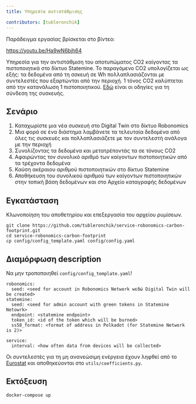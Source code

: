 ```yaml
---
title: Υπηρεσία αντιστάθμισης

contributors: [tubleronchik]
---
```


Παράδειγμα εργασίας βρίσκεται στο βίντεο:

https://youtu.be/Ha9wN6bjh64

Υπηρεσία για την αντιστάθμιση του αποτυπώματος CO2 καίγοντας τα πιστοποιητικά στο δίκτυο Statemine. 
Το παραγόμενο CO2 υπολογίζεται ως εξής: τα δεδομένα από τη σσκευή σε Wh πολλαπλασιάζονται με συντελεστές που εξαρτώνται από την περιοχή. 1 τόνος CO2 καλύπτεται από την κατανάλωση 1 πιστοποιητικού. [Εδώ](/docs/carbon-footprint-sensor) είναι οι οδηγίες για τη σύνδεση της συσκευής.

## Σενάριο

1. Καταχωρίστε μια νέα συσκευή στο Digital Twin στο δίκτυο Robonomics
2. Μια φορά σε ένα διάστημα λαμβάνετε τα τελευταία δεδομένα από όλες τις συσκευές και πολλαπλασιάζετε με τον συντελεστή ανάλογα με την περιοχή
3. Συνολίζοντας τα δεδομένα και μετατρέποντάς τα σε τόνους CO2
4. Αφαιρώντας τον συνολικό αριθμό των καίγοντων πιστοποιητικών από τα τρέχοντα δεδομένα 
5. Καύση ακέραιου αριθμού πιστοποιητικών στο δίκτυο Statemine 
6. Αποθήκευση του συνολικού αριθμού των καίγοντων πιστοποιητικών στην τοπική βάση δεδομένων και στο Αρχείο καταγραφής δεδομένων 


## Εγκατάσταση

Κλωνοποίηση του αποθετηρίου και επεξεργασία του αρχείου ρυμίσεων.

```
git clone https://github.com/tubleronchik/service-robonomics-carbon-footprint.git
cd service-robonomics-carbon-footprint
cp config/config_template.yaml config/config.yaml 
```

## Διαμόρφωση description

Να μην τροποποιηθεί `config/config_template.yaml`!

```
robonomics:
  seed: <seed for account in Robonomics Network wεδώ Digital Twin will be created>
statemine:
  seed: <seed for admin account with green tokens in Statemine Netowrk>
  endpoint: <statemine endpoint>
  token_id: <id of the token which will be burned>
  ss58_format: <format of address in Polkadot (for Statemine Network is 2)>

service:
  interval: <how often data from devices will be collected>
```
Οι συντελεστές για τη μη ανανεώσιμη ενέργεια έχουν ληφθεί από το [Eurostat](https://ec.europa.eu/eurostat/statistics-explained/index.php?title=File:Renewable_energy_2020_infographic_18-01-2022.jpg) και αποθηκεύονται στο `utils/coefficients.py`. 

## Εκτόξευση

```
docker-compose up
```